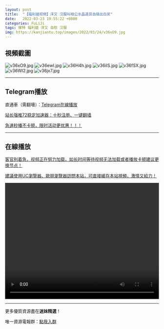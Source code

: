 ```yaml
---
layout: post
title:  "【福利姬视频】洋又 汉服叫相公水晶道具自插出白浆"
date:   2022-03-23 19:55:22 +0800
categories: FuLiJi
tags: 推特 福利姬 洋又 自慰 汉服
img: https://kanjiantu.top/images/2022/03/24/v36xO9.jpg
---
```



## 視頻截圖

![v36xO9.jpg](https://kanjiantu.top/images/2022/03/24/v36xO9.jpg)
![v36ewI.jpg](https://kanjiantu.top/images/2022/03/24/v36ewI.jpg)
![v36H4h.jpg](https://kanjiantu.top/images/2022/03/24/v36H4h.jpg)
![v36iIS.jpg](https://kanjiantu.top/images/2022/03/24/v36iIS.jpg)
![v36fSX.jpg](https://kanjiantu.top/images/2022/03/24/v36fSX.jpg)
![v36Wl2.jpg](https://kanjiantu.top/images/2022/03/24/v36Wl2.jpg)
![v36jx7.jpg](https://kanjiantu.top/images/2022/03/24/v36jx7.jpg)

* * *
## Telegram播放

直通車（需翻墻）：[Telegram在線播放](https://t.me/mimeijingxuan/320)

<u>站长强推72稳定加速器：[十秒注册、一键翻墙](https://www.mimei.blog/skip/vpn.html) </u>


<u>急速秒播不卡顿，限时活动更优惠！！！</u>
* * *
## 在線播放
<u>客官别着急，视频正在努力加载，如长时间等待视频无法加载或者播放卡顿建议更换节点！</u>

<u>建議使用UC瀏覽器、歐朋瀏覽器訪問本站，可直接緩存本站視頻，激情又給力！</u>
<center><video src="https://cdn.publer.io/uploads/videos/62456d5ddb27977586aac64d/207b3b84317c4ec46c2c1b16f96f3d46.mp4" width="100%" height="380px" controls="controls"></video></center>


* * *
更多優質資源盡在**迷妹精選**！

唯一資源電報群：[點我入群](https://t.me/mimeijingxuan)



